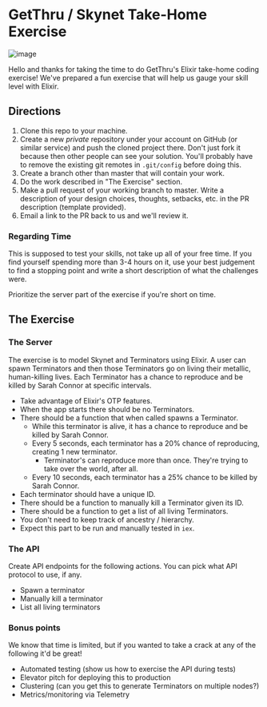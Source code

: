 # GetThru / Skynet Take-Home Exercise
![image](https://user-images.githubusercontent.com/83227995/139120549-61b184e3-5568-45b2-a085-652f52195d8c.png)

Hello and thanks for taking the time to do GetThru's Elixir take-home coding exercise! We've prepared a fun exercise that will help us gauge your skill level with Elixir.

## Directions

1. Clone this repo to your machine.
2. Create a new _private_ repository under your account on GitHub (or similar service) and push the cloned project there. Don't just fork it because then other people can see your solution. You'll probably have to remove the existing git remotes in `.git/config` before doing this.
3. Create a branch other than master that will contain your work.
4. Do the work described in "The Exercise" section.
5. Make a pull request of your working branch to master. Write a description of your design choices, thoughts, setbacks, etc. in the PR description (template provided).
6. Email a link to the PR back to us and we'll review it.

### Regarding Time

This is supposed to test your skills, not take up all of your free time. If you find yourself spending more than 3-4 hours on it, use your best judgement to find a stopping point and write a short description of what the challenges were.

Prioritize the server part of the exercise if you're short on time.

## The Exercise

### The Server

The exercise is to model Skynet and Terminators using Elixir. A user can spawn Terminators and then those Terminators go on living their metallic, human-killing lives. Each Terminator has a chance to reproduce and be killed by Sarah Connor at specific intervals.

- Take advantage of Elixir's OTP features.
- When the app starts there should be no Terminators.
- There should be a function that when called spawns a Terminator.
  - While this terminator is alive, it has a chance to reproduce and be killed by Sarah Connor.
  - Every 5 seconds, each terminator has a 20% chance of reproducing, creating 1 new terminator.
    - Terminator's can reproduce more than once. They're trying to take over the world, after all.
  - Every 10 seconds, each terminator has a 25% chance to be killed by Sarah Connor.
- Each terminator should have a unique ID.
- There should be a function to manually kill a Terminator given its ID.
- There should be a function to get a list of all living Terminators.
- You don't need to keep track of ancestry / hierarchy.
- Expect this part to be run and manually tested in `iex`.

### The API

Create API endpoints for the following actions. You can pick what API protocol to use, if any.

- Spawn a terminator
- Manually kill a terminator
- List all living terminators

### Bonus points

We know that time is limited, but if you wanted to take a crack at any of the following it'd be great!

* Automated testing (show us how to exercise the API during tests)
* Elevator pitch for deploying this to production
* Clustering (can you get this to generate Terminators on multiple nodes?)
* Metrics/monitoring via Telemetry
